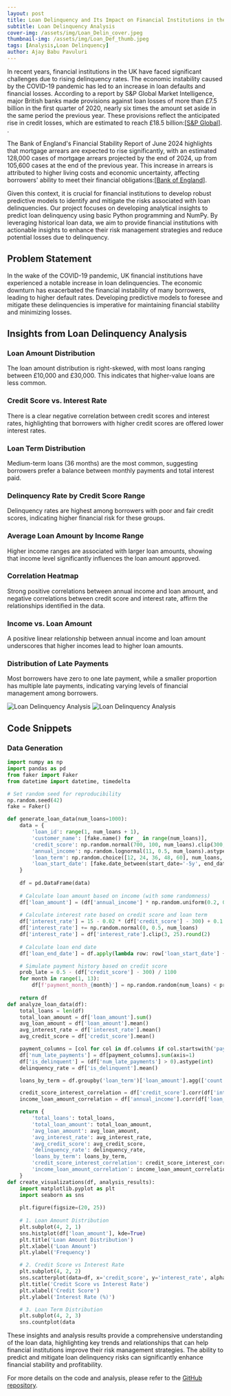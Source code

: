 ```yaml
---
layout: post
title: Loan Delinquency and Its Impact on Financial Institutions in the UK
subtitle: Loan Delinquency Analysis
cover-img: /assets/img/Loan_Delin_cover.jpeg
thumbnail-img: /assets/img/Loan_Def_thumb.jpeg
tags: [Analysis,Loan Delinquency]
author: Ajay Babu Pavuluri
---
```


In recent years, financial institutions in the UK have faced significant challenges due to rising delinquency rates. The economic instability caused by the COVID-19 pandemic has led to an increase in loan defaults and financial losses. According to a report by S&P Global Market Intelligence, major British banks made provisions against loan losses of more than £7.5 billion in the first quarter of 2020, nearly six times the amount set aside in the same period the previous year. These provisions reflect the anticipated rise in credit losses, which are estimated to reach £18.5 billion&#8203;:[[S&P Global](https://www.spglobal.com/marketintelligence/en/news-insights/latest-news-headlines/uk-banks-loan-loss-provisions-soar-in-face-of-pandemic-58478176)]&#8203;.
.

The Bank of England's Financial Stability Report of June 2024 highlights that mortgage arrears are expected to rise significantly, with an estimated 128,000 cases of mortgage arrears projected by the end of 2024, up from 105,600 cases at the end of the previous year. This increase in arrears is attributed to higher living costs and economic uncertainty, affecting borrowers' ability to meet their financial obligations&#8203;:[[Bank of England](https://www.bankofengland.co.uk/financial-stability-report/2024/june-2024)]&#8203;.

Given this context, it is crucial for financial institutions to develop robust predictive models to identify and mitigate the risks associated with loan delinquencies. Our project focuses on developing analytical insights to predict loan delinquency using basic Python programming and NumPy. By leveraging historical loan data, we aim to provide financial institutions with actionable insights to enhance their risk management strategies and reduce potential losses due to delinquency.

## Problem Statement

In the wake of the COVID-19 pandemic, UK financial institutions have experienced a notable increase in loan delinquencies. The economic downturn has exacerbated the financial instability of many borrowers, leading to higher default rates. Developing predictive models to foresee and mitigate these delinquencies is imperative for maintaining financial stability and minimizing losses.

## Insights from Loan Delinquency Analysis

### Loan Amount Distribution
The loan amount distribution is right-skewed, with most loans ranging between £10,000 and £30,000. This indicates that higher-value loans are less common.

### Credit Score vs. Interest Rate
There is a clear negative correlation between credit scores and interest rates, highlighting that borrowers with higher credit scores are offered lower interest rates.

### Loan Term Distribution
Medium-term loans (36 months) are the most common, suggesting borrowers prefer a balance between monthly payments and total interest paid.

### Delinquency Rate by Credit Score Range
Delinquency rates are highest among borrowers with poor and fair credit scores, indicating higher financial risk for these groups.

### Average Loan Amount by Income Range
Higher income ranges are associated with larger loan amounts, showing that income level significantly influences the loan amount approved.

### Correlation Heatmap
Strong positive correlations between annual income and loan amount, and negative correlations between credit score and interest rate, affirm the relationships identified in the data.

### Income vs. Loan Amount
A positive linear relationship between annual income and loan amount underscores that higher incomes lead to higher loan amounts.

### Distribution of Late Payments
Most borrowers have zero to one late payment, while a smaller proportion has multiple late payments, indicating varying levels of financial management among borrowers.

![Loan Delinquency Analysis](/assets/img/LoanDelinquency_1.jpeg)
![Loan Delinquency Analysis](/assets/img/LoanDelinquency_2.jpeg)



## Code Snippets

### Data Generation

```python
import numpy as np
import pandas as pd
from faker import Faker
from datetime import datetime, timedelta

# Set random seed for reproducibility
np.random.seed(42)
fake = Faker()

def generate_loan_data(num_loans=1000):
    data = {
        'loan_id': range(1, num_loans + 1),
        'customer_name': [fake.name() for _ in range(num_loans)],
        'credit_score': np.random.normal(700, 100, num_loans).clip(300, 850).astype(int),
        'annual_income': np.random.lognormal(11, 0.5, num_loans).astype(int),
        'loan_term': np.random.choice([12, 24, 36, 48, 60], num_loans, p=[0.1, 0.2, 0.4, 0.2, 0.1]),
        'loan_start_date': [fake.date_between(start_date='-5y', end_date='today') for _ in range(num_loans)],
    }
    
    df = pd.DataFrame(data)
    
    # Calculate loan amount based on income (with some randomness)
    df['loan_amount'] = (df['annual_income'] * np.random.uniform(0.2, 0.4, num_loans)).astype(int)
    
    # Calculate interest rate based on credit score and loan term
    df['interest_rate'] = 15 - 0.02 * (df['credit_score'] - 300) + 0.1 * (df['loan_term'] / 12)
    df['interest_rate'] += np.random.normal(0, 0.5, num_loans)
    df['interest_rate'] = df['interest_rate'].clip(3, 25).round(2)
    
    # Calculate loan end date
    df['loan_end_date'] = df.apply(lambda row: row['loan_start_date'] + timedelta(days=30*row['loan_term']), axis=1)

    # Simulate payment history based on credit score
    prob_late = 0.5 - (df['credit_score'] - 300) / 1100
    for month in range(1, 13):
        df[f'payment_month_{month}'] = np.random.random(num_loans) < prob_late
    
    return df
def analyze_loan_data(df):
    total_loans = len(df)
    total_loan_amount = df['loan_amount'].sum()
    avg_loan_amount = df['loan_amount'].mean()
    avg_interest_rate = df['interest_rate'].mean()
    avg_credit_score = df['credit_score'].mean()

    payment_columns = [col for col in df.columns if col.startswith('payment_month_')]
    df['num_late_payments'] = df[payment_columns].sum(axis=1)
    df['is_delinquent'] = (df['num_late_payments'] > 0).astype(int)
    delinquency_rate = df['is_delinquent'].mean()

    loans_by_term = df.groupby('loan_term')['loan_amount'].agg(['count', 'sum', 'mean'])

    credit_score_interest_correlation = df['credit_score'].corr(df['interest_rate'])
    income_loan_amount_correlation = df['annual_income'].corr(df['loan_amount'])

    return {
        'total_loans': total_loans,
        'total_loan_amount': total_loan_amount,
        'avg_loan_amount': avg_loan_amount,
        'avg_interest_rate': avg_interest_rate,
        'avg_credit_score': avg_credit_score,
        'delinquency_rate': delinquency_rate,
        'loans_by_term': loans_by_term,
        'credit_score_interest_correlation': credit_score_interest_correlation,
        'income_loan_amount_correlation': income_loan_amount_correlation,
    }
def create_visualizations(df, analysis_results):
    import matplotlib.pyplot as plt
    import seaborn as sns
    
    plt.figure(figsize=(20, 25))
    
    # 1. Loan Amount Distribution
    plt.subplot(4, 2, 1)
    sns.histplot(df['loan_amount'], kde=True)
    plt.title('Loan Amount Distribution')
    plt.xlabel('Loan Amount')
    plt.ylabel('Frequency')

    # 2. Credit Score vs Interest Rate
    plt.subplot(4, 2, 2)
    sns.scatterplot(data=df, x='credit_score', y='interest_rate', alpha=0.6)
    plt.title('Credit Score vs Interest Rate')
    plt.xlabel('Credit Score')
    plt.ylabel('Interest Rate (%)')

    # 3. Loan Term Distribution
    plt.subplot(4, 2, 3)
    sns.countplot(data

```
These insights and analysis results provide a comprehensive understanding of the loan data, highlighting key trends and relationships that can help financial institutions improve their risk management strategies. The ability to predict and mitigate loan delinquency risks can significantly enhance financial stability and profitability.

For more details on the code and analysis, please refer to the [GitHub repository](https://github.com/ajaypavuluri9/loan-delinquency-analysis).
